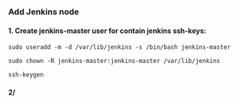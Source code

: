 ### Add Jenkins node

#### 1. Create jenkins-master user for contain jenkins ssh-keys:

```
sudo useradd -m -d /var/lib/jenkins -s /bin/bash jenkins-master
```

```
sudo chown -R jenkins-master:jenkins-master /var/lib/jenkins
```

```
ssh-keygen
```

#### 2/ 
